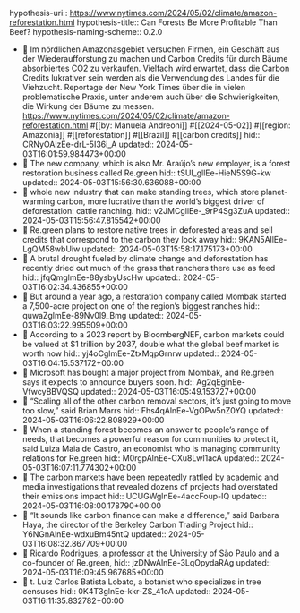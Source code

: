 hypothesis-uri:: https://www.nytimes.com/2024/05/02/climate/amazon-reforestation.html
hypothesis-title:: Can Forests Be More Profitable Than Beef?
hypothesis-naming-scheme:: 0.2.0

- 📝 Im nördlichen Amazonasgebiet versuchen Firmen, ein Geschäft aus der Wiederaufforstung zu machen und Carbon Credits für durch Bäume absorbiertes CO2 zu verkaufen. Vielfach wird erwartet, dass die Carbon Credits lukrativer sein werden als die Verwendung des Landes für die Viehzucht. Reportage der New York Times über die in vielen problematische Praxis, unter anderem auch über die Schwierigkeiten, die Wirkung der Bäume zu messen. https://www.nytimes.com/2024/05/02/climate/amazon-reforestation.html #[[by: Manuela Andreoni]] #[[2024-05-02]] #[[region: Amazonia]] #[[reforestation]] #[[Brazil]] #[[carbon credits]]
  hid:: CRNyOAizEe-drL-5I36i_A
  updated:: 2024-05-03T16:01:59.984473+00:00
- 📌 The new company, which is also Mr. Araújo’s new employer, is a forest restoration business called Re.green
  hid:: tSUI_gllEe-HieN5S9G-kw
  updated:: 2024-05-03T15:56:30.636088+00:00
- 📌 whole new industry that can make standing trees, which store planet-warming carbon, more lucrative than the world’s biggest driver of deforestation: cattle ranching.
  hid:: v2JMCgllEe-_9rP4Sg3ZuA
  updated:: 2024-05-03T15:56:47.815542+00:00
- 📌 Re.green plans to restore native trees in deforested areas and sell credits that correspond to the carbon they lock away
  hid:: 9KAN5AllEe-LgQM58wbUiw
  updated:: 2024-05-03T15:58:17.175173+00:00
- 📌 A brutal drought fueled by climate change and deforestation has recently dried out much of the grass that ranchers there use as feed
  hid:: jfqQmglmEe-88ysbyUscHw
  updated:: 2024-05-03T16:02:34.436855+00:00
- 📌 But around a year ago, a restoration company called Mombak started a 7,500-acre project on one of the region’s biggest ranches
  hid:: quwaZglmEe-89Nv0l9_Bmg
  updated:: 2024-05-03T16:03:22.995509+00:00
- 📌 According to a 2023 report by BloombergNEF, carbon markets could be valued at $1 trillion by 2037, double what the global beef market is worth now
  hid:: yj4oCglmEe-ZtxMqpGrnrw
  updated:: 2024-05-03T16:04:15.537172+00:00
- 📌 Microsoft has bought a major project from Mombak, and Re.green says it expects to announce buyers soon.
  hid:: Ag2qEglnEe-VfwcyBBVQSQ
  updated:: 2024-05-03T16:05:49.153727+00:00
- 📌 “Scaling all of the other carbon removal sectors, it’s just going to move too slow,” said Brian Marrs
  hid:: Fhs4qAlnEe-VgOPw5nZ0YQ
  updated:: 2024-05-03T16:06:22.808929+00:00
- 📌 When a standing forest becomes an answer to people’s range of needs, that becomes a powerful reason for communities to protect it, said Luiza Maia de Castro, an economist who is managing community relations for Re.green
  hid:: M0rgpAlnEe-CXu8Lwl1acA
  updated:: 2024-05-03T16:07:11.774302+00:00
- 📌 The carbon markets have been repeatedly rattled by academic and media investigations that revealed dozens of projects had overstated their emissions impact
  hid:: UCUGWglnEe-4accFoup-IQ
  updated:: 2024-05-03T16:08:00.178790+00:00
- 📌 “It sounds like carbon finance can make a difference,” said Barbara Haya, the director of the Berkeley Carbon Trading Project
  hid:: Y6NGnAlnEe-wdxuBm45ntQ
  updated:: 2024-05-03T16:08:32.867709+00:00
- 📌 Ricardo Rodrigues, a professor at the University of São Paulo and a co-founder of Re.green,
  hid:: jzDNwAlnEe-3LqOpydaRAg
  updated:: 2024-05-03T16:09:45.967685+00:00
- 📌 t. Luiz Carlos Batista Lobato, a botanist who specializes in tree censuses
  hid:: 0K4T3glnEe-kkr-ZS_41oA
  updated:: 2024-05-03T16:11:35.832782+00:00